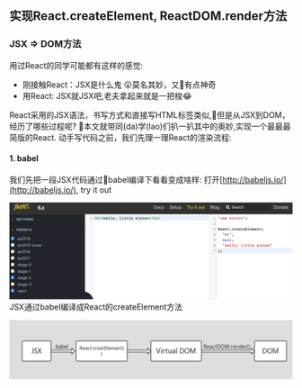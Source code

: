 ## 实现React.createElement, ReactDOM.render方法


### JSX => DOM方法

用过React的同学可能都有这样的感觉: 

* 刚接触React：JSX是什么鬼 :astonished:莫名其妙，又有点神奇
* 用React: JSX就JSX吧,老夫拿起来就是一把梭:joy:

React采用的JSX语法，书写方式和直接写HTML标签类似,但是从JSX到DOM，经历了哪些过程呢? 本文就带同(da)学(lao)们扒一扒其中的奥妙,实现一个最最最简版的React. 动手写代码之前，我们先理一理React的渲染流程: 

#### 1. babel
我们先把一段JSX代码通过babel编译下看看变成啥样: 打开[http://babeljs.io/](http://babeljs.io/), try it out



![](2018-08-24-03-06-45.png)
JSX通过babel编译成React的createElement方法













![](./images/2018-08-24-01-56-44.png)
